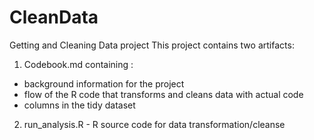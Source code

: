 # CleanData
Getting and Cleaning Data project
This project contains two artifacts:
1. Codebook.md containing :
  - background information for the project
  - flow of the R code that transforms and cleans data with actual code
  - columns in the tidy dataset
2. run_analysis.R  - R source code for data transformation/cleanse 
